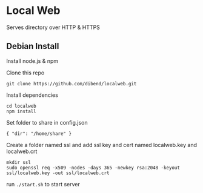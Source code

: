 # Local Web
Serves directory over HTTP & HTTPS

## Debian Install

Install node.js & npm

Clone this repo

`git clone https://github.com/dibend/localweb.git`

Install dependencies

`cd localweb`<br>
`npm install`

Set folder to share in config.json

`{ "dir": "/home/share" }`

Create a folder named ssl and add ssl key and cert named localweb.key and localweb.crt

`mkdir ssl`<br>
`sudo openssl req -x509 -nodes -days 365 -newkey rsa:2048 -keyout ssl/localweb.key -out ssl/localweb.crt`

run `./start.sh` to start server
